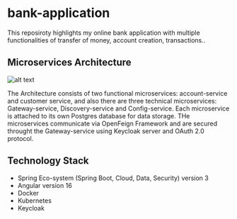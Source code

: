 # bank-application
This reposiroty highlights my online bank application with multiple functionalities of transfer of money, account creation, transactions..

## Microservices Architecture 

![alt text](https://drive.google.com/file/d/1iXuTDcHZn7Zafv-fYTDG-SPYEriA15GJ/view?usp=sharing)

The Architecture consists of two functional microservices: account-service and customer service, and also there are three technical microservices: Gateway-service, Discovery-service and Config-service. Each microservice is attached to its own Postgres database for data storage. THe microservices communicate via OpenFeign Framework and are secured throught the Gateway-service using Keycloak server and OAuth 2.0 protocol.

## Technology Stack
- Spring Eco-system (Spring Boot, Cloud, Data, Security) version 3
- Angular version 16
- Docker
- Kubernetes
- Keycloak 
